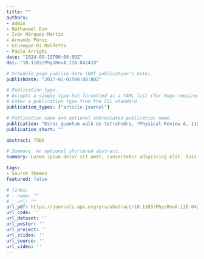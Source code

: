 ```yaml
---
title: ""
authors:
- admin
- Nathanaël Eon
- Iván Márquez-Martín
- Armando Pérez
- Giuseppe Di Molfetta
- Pablo Arrighi
date: "2024-05-15T00:00:00Z"
doi: "10.1103/PhysRevA.110.042418"

# Schedule page publish date (NOT publication's date).
publishDate: "2017-01-01T00:00:00Z"

# Publication type.
# Accepts a single type but formatted as a YAML list (for Hugo requirements).
# Enter a publication type from the CSL standard.
publication_types: ["article-journal"]

# Publication name and optional abbreviated publication name.
publication: "Dirac quantum walk on tetrahedra, *Physical Review A, 110, 042418* (2024)"
publication_short: ""

abstract: TODO

# Summary. An optional shortened abstract.
summary: Lorem ipsum dolor sit amet, consectetur adipiscing elit. Duis posuere tellus ac convallis placerat. Proin tincidunt magna sed ex sollicitudin condimentum.

tags:
- Source Themes
featured: false

# links:
# - name: ""
#   url: ""
url_pdf: https://journals.aps.org/pra/abstract/10.1103/PhysRevA.110.042418
url_code: ''
url_dataset: ''
url_poster: ''
url_project: ''
url_slides: ''
url_source: ''
url_video: ''
---
```

